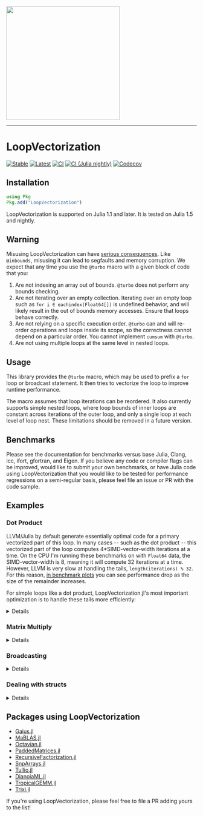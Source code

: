 <img src="https://github.com/JuliaSIMD/LoopVectorization.jl/blob/master/docs/src/assets/logo.svg" width="300">

---

# LoopVectorization

[![Stable](https://img.shields.io/badge/docs-stable-blue.svg)](https://JuliaSIMD.github.io/LoopVectorization.jl/stable)
[![Latest](https://img.shields.io/badge/docs-latest-blue.svg)](https://JuliaSIMD.github.io/LoopVectorization.jl/latest)
[![CI](https://github.com/JuliaSIMD/LoopVectorization.jl/workflows/CI/badge.svg)](https://github.com/JuliaSIMD/LoopVectorization.jl/actions?query=workflow%3ACI)
[![CI (Julia nightly)](https://github.com/JuliaSIMD/LoopVectorization.jl/workflows/CI%20(Julia%20nightly)/badge.svg)](https://github.com/JuliaSIMD/LoopVectorization.jl/actions?query=workflow%3A%22CI+%28Julia+nightly%29%22)
[![Codecov](https://codecov.io/gh/JuliaSIMD/LoopVectorization.jl/branch/master/graph/badge.svg)](https://codecov.io/gh/JuliaSIMD/LoopVectorization.jl)

## Installation

```julia
using Pkg
Pkg.add("LoopVectorization")
```
LoopVectorization is supported on Julia 1.1 and later. It is tested on Julia 1.5 and nightly.

## Warning

Misusing LoopVectorization can have [serious consequences](http://catb.org/jargon/html/N/nasal-demons.html). Like `@inbounds`, misusing it can lead to segfaults and memory corruption.
We expect that any time you use the `@turbo` macro with a given block of code that you:
1. Are not indexing an array out of bounds. `@turbo` does not perform any bounds checking.
2. Are not iterating over an empty collection. Iterating over an empty loop such as `for i ∈ eachindex(Float64[])` is undefined behavior, and will likely result in the out of bounds memory accesses. Ensure that loops behave correctly.
3. Are not relying on a specific execution order. `@turbo` can and will re-order operations and loops inside its scope, so the correctness cannot depend on a particular order. You cannot implement `cumsum` with `@turbo`.
4. Are not using multiple loops at the same level in nested loops.

## Usage

This library provides the `@turbo` macro, which may be used to prefix a `for` loop or broadcast statement.
It then tries to vectorize the loop to improve runtime performance.

The macro assumes that loop iterations can be reordered. It also currently supports simple nested loops, where loop bounds of inner loops are constant across iterations of the outer loop, and only a single loop at each level of loop nest. These limitations should be removed in a future version.

## Benchmarks

Please see the documentation for benchmarks versus base Julia, Clang, icc, ifort, gfortran, and Eigen. If you believe any code or compiler flags can be improved, would like to submit your own benchmarks, or have Julia code using LoopVectorization that you would like to be tested for performance regressions on a semi-regular basis, please feel file an issue or PR with the code sample.

## Examples
### Dot Product

LLVM/Julia by default generate essentially optimal code for a primary vectorized part of this loop. In many cases -- such as the dot product -- this vectorized part of the loop computes 4*SIMD-vector-width iterations at a time.
On the CPU I'm running these benchmarks on with `Float64` data, the SIMD-vector-width is 8, meaning it will compute 32 iterations at a time.
However, LLVM is very slow at handling the tails, `length(iterations) % 32`. For this reason, [in benchmark plots](https://JuliaSIMD.github.io/LoopVectorization.jl/latest/examples/dot_product/) you can see performance drop as the size of the remainder increases.

For simple loops like a dot product, LoopVectorization.jl's most important optimization is to handle these tails more efficiently:
<details>
 <summaryClick me! ></summary>
<p>
 
 ```julia
julia> using LoopVectorization, BenchmarkTools

julia> function mydot(a, b)
           s = 0.0
           @inbounds @simd for i ∈ eachindex(a,b)
               s += a[i]*b[i]
           end
           s
       end
mydot (generic function with 1 method)

julia> function mydotavx(a, b)
           s = 0.0
           @turbo for i ∈ eachindex(a,b)
               s += a[i]*b[i]
           end
           s
       end
mydotavx (generic function with 1 method)

julia> a = rand(256); b = rand(256);

julia> @btime mydot($a, $b)
  12.220 ns (0 allocations: 0 bytes)
62.67140864639772

julia> @btime mydotavx($a, $b) # performance is similar
  12.104 ns (0 allocations: 0 bytes)
62.67140864639772

julia> a = rand(255); b = rand(255);

julia> @btime mydot($a, $b) # with loops shorter by 1, the remainder is now 32, and it is slow
  36.530 ns (0 allocations: 0 bytes)
61.25056244423578

julia> @btime mydotavx($a, $b) # performance remains mostly unchanged.
  12.226 ns (0 allocations: 0 bytes)
61.250562444235776
```
</p>
</details>



### Matrix Multiply
<details>
 <summaryClick me! ></summary>
<p>

We can also vectorize fancier loops. A likely familiar example to dive into:
```julia
julia> function mygemm!(C, A, B)
           @inbounds @fastmath for m ∈ axes(A,1), n ∈ axes(B,2)
               Cmn = zero(eltype(C))
               for k ∈ axes(A,2)
                   Cmn += A[m,k] * B[k,n]
               end
               C[m,n] = Cmn
           end
       end
mygemm! (generic function with 1 method)

julia> function mygemmavx!(C, A, B)
           @turbo for m ∈ axes(A,1), n ∈ axes(B,2)
               Cmn = zero(eltype(C))
               for k ∈ axes(A,2)
                   Cmn += A[m,k] * B[k,n]
               end
               C[m,n] = Cmn
           end
       end
mygemmavx! (generic function with 1 method)

julia> M, K, N = 191, 189, 171;

julia> C1 = Matrix{Float64}(undef, M, N); A = randn(M, K); B = randn(K, N);

julia> C2 = similar(C1); C3 = similar(C1);

julia> @benchmark mygemmavx!($C1, $A, $B)
BenchmarkTools.Trial:
  memory estimate:  0 bytes
  allocs estimate:  0
  --------------
  minimum time:     111.722 μs (0.00% GC)
  median time:      112.528 μs (0.00% GC)
  mean time:        112.673 μs (0.00% GC)
  maximum time:     189.400 μs (0.00% GC)
  --------------
  samples:          10000
  evals/sample:     1

julia> @benchmark mygemm!($C2, $A, $B)
BenchmarkTools.Trial:
  memory estimate:  0 bytes
  allocs estimate:  0
  --------------
  minimum time:     4.891 ms (0.00% GC)
  median time:      4.899 ms (0.00% GC)
  mean time:        4.899 ms (0.00% GC)
  maximum time:     5.049 ms (0.00% GC)
  --------------
  samples:          1021
  evals/sample:     1

julia> using LinearAlgebra, Test

julia> @test all(C1 .≈ C2)
Test Passed

julia> BLAS.set_num_threads(1); BLAS.vendor()
:mkl

julia> @benchmark mul!($C3, $A, $B)
BenchmarkTools.Trial:
  memory estimate:  0 bytes
  allocs estimate:  0
  --------------
  minimum time:     117.221 μs (0.00% GC)
  median time:      118.745 μs (0.00% GC)
  mean time:        118.892 μs (0.00% GC)
  maximum time:     193.826 μs (0.00% GC)
  --------------
  samples:          10000
  evals/sample:     1

julia> @test all(C1 .≈ C3)
Test Passed

julia> 2e-9M*K*N ./ (111.722e-6, 4.891e-3, 117.221e-6)
(110.50516460500171, 2.524199141279902, 105.32121377568868)
```
It can produce a good macro kernel. An implementation of matrix multiplication able to handle large matrices would need to perform blocking and packing of arrays to prevent the operations from being memory bottle-necked.
Some day, LoopVectorization may itself try to model the costs of memory movement in the L1 and L2 cache, and use these to generate loops around the macro kernel following the work of [Low, et al. (2016)](http://www.cs.utexas.edu/users/flame/pubs/TOMS-BLIS-Analytical.pdf).

But for now, you should view it as a tool for generating efficient computational kernels, leaving tasks of parallelization and cache efficiency to you.


<!-- ```julia -->


<!-- ``` -->

</p>
</details>

### Broadcasting
<details>
 <summaryClick me! ></summary>
<p>

Another example, a straightforward operation expressed well via broadcasting and `*ˡ` (which is typed `*\^l`), the lazy matrix multiplication operator:
```julia
julia> using LoopVectorization, LinearAlgebra, BenchmarkTools, Test; BLAS.set_num_threads(1)

julia> A = rand(5,77); B = rand(77, 51); C = rand(51,49); D = rand(49,51);

julia> X1 =      view(A,1,:) .+ B  *  (C .+ D');

julia> X2 = @turbo view(A,1,:) .+ B .*ˡ (C .+ D');

julia> @test X1 ≈ X2
Test Passed

julia> buf1 = Matrix{Float64}(undef, size(C,1), size(C,2));

julia> buf2 = similar(X1);

julia> @btime $X1 .= view($A,1,:) .+ mul!($buf2, $B, ($buf1 .= $C .+ $D'));
  9.188 μs (0 allocations: 0 bytes)

julia> @btime @turbo $X2 .= view($A,1,:) .+ $B .*ˡ ($C .+ $D');
  6.751 μs (0 allocations: 0 bytes)

julia> @test X1 ≈ X2
Test Passed

julia> AmulBtest!(X1, B, C, D, view(A,1,:))

julia> AmulBtest2!(X2, B, C, D, view(A,1,:))

julia> @test X1 ≈ X2
Test Passed
```
The lazy matrix multiplication operator `*ˡ` escapes broadcasts and fuses, making it easy to write code that avoids intermediates. However, I would recommend always checking if splitting the operation into pieces, or at least isolating the matrix multiplication, increases performance. That will often be the case, especially if the matrices are large, where a separate multiplication can leverage BLAS (and perhaps take advantage of threads).
This may improve as the optimizations within LoopVectorization improve.

Note that loops will be faster than broadcasting in general. This is because the behavior of broadcasts is determined by runtime information (i.e., dimensions other than the leading dimension of size `1` will be broadcasted; it is not known which these will be at compile time).
```julia
julia> function AmulBtest!(C,A,Bk,Bn,d)
          @turbo for m ∈ axes(A,1), n ∈ axes(Bk,2)
             ΔCmn = zero(eltype(C))
             for k ∈ axes(A,2)
                ΔCmn += A[m,k] * (Bk[k,n] + Bn[n,k])
             end
             C[m,n] = ΔCmn + d[m]
          end
       end
AmulBtest! (generic function with 1 method)

julia> AmulBtest!(X2, B, C, D, view(A,1,:))

julia> @test X1 ≈ X2
Test Passed

julia> @benchmark AmulBtest!($X2, $B, $C, $D, view($A,1,:))
BenchmarkTools.Trial:
  memory estimate:  0 bytes
  allocs estimate:  0
  --------------
  minimum time:     5.793 μs (0.00% GC)
  median time:      5.816 μs (0.00% GC)
  mean time:        5.824 μs (0.00% GC)
  maximum time:     14.234 μs (0.00% GC)
  --------------
  samples:          10000
  evals/sample:     6
```

</p>
</details>


### Dealing with structs
<details>
 <summaryClick me! ></summary>
<p>

The key to the `@turbo` macro's performance gains is leveraging knowledge of exactly how data like `Float64`s and `Int`s are handled by a CPU. As such, it is not strightforward to generalize the `@turbo` macro to work on arrays containing structs such as `Matrix{Complex{Float64}}`. Instead, it is currently recommended that users wishing to apply `@turbo` to arrays of structs use packages such as [StructArrays.jl](https://github.com/JuliaArrays/StructArrays.jl) which transform an array where each element is a struct into a struct where each element is an array. Using StructArrays.jl, we can write a matrix multiply (gemm) kernel that works on matrices of `Complex{Float64}`s and `Complex{Int}`s:
```julia 
using LoopVectorization, LinearAlgebra, StructArrays, BenchmarkTools, Test

BLAS.set_num_threads(1); @show BLAS.vendor()

const MatrixFInt64 = Union{Matrix{Float64}, Matrix{Int}}

function mul_avx!(C::MatrixFInt64, A::MatrixFInt64, B::MatrixFInt64)
    @turbo for m ∈ 1:size(A,1), n ∈ 1:size(B,2)
        Cmn = zero(eltype(C))
        for k ∈ 1:size(A,2)
            Cmn += A[m,k] * B[k,n]
        end
        C[m,n] = Cmn
    end
end

function mul_add_avx!(C::MatrixFInt64, A::MatrixFInt64, B::MatrixFInt64, factor=1)
    @turbo for m ∈ 1:size(A,1), n ∈ 1:size(B,2)
        ΔCmn = zero(eltype(C))
        for k ∈ 1:size(A,2)
            ΔCmn += A[m,k] * B[k,n]
        end
        C[m,n] += factor * ΔCmn
    end
end

const StructMatrixComplexFInt64 = Union{StructArray{ComplexF64,2}, StructArray{Complex{Int},2}}

function mul_avx!(C:: StructMatrixComplexFInt64, A::StructMatrixComplexFInt64, B::StructMatrixComplexFInt64)
    mul_avx!(    C.re, A.re, B.re)     # C.re = A.re * B.re
    mul_add_avx!(C.re, A.im, B.im, -1) # C.re = C.re - A.im * B.im
    mul_avx!(    C.im, A.re, B.im)     # C.im = A.re * B.im
    mul_add_avx!(C.im, A.im, B.re)     # C.im = C.im + A.im * B.re
end
```
this `mul_avx!` kernel can now accept `StructArray` matrices of complex numbers and multiply them efficiently:
```julia
julia> M, K, N = 56, 57, 58
(56, 57, 58)

julia> A  = StructArray(randn(ComplexF64, M, K));

julia> B  = StructArray(randn(ComplexF64, K, N));

julia> C1 = StructArray(Matrix{ComplexF64}(undef, M, N));

julia> C2 = collect(similar(C1));

julia> @btime mul_avx!($C1, $A, $B)
  13.525 μs (0 allocations: 0 bytes)

julia> @btime mul!(    $C2, $(collect(A)), $(collect(B))); # collect turns the StructArray into a regular Array
  14.003 μs (0 allocations: 0 bytes)

julia> @test C1 ≈ C2
Test Passed
```

Similar approaches can be taken to make kernels working with a variety of numeric struct types such as [dual numbers](https://github.com/JuliaDiff/DualNumbers.jl), [DoubleFloats](https://github.com/JuliaMath/DoubleFloats.jl), etc. 

</p>
</details>

## Packages using LoopVectorization

* [Gaius.jl](https://github.com/MasonProtter/Gaius.jl)
* [MaBLAS.jl](https://github.com/YingboMa/MaBLAS.jl)
* [Octavian.jl](https://github.com/JuliaLinearAlgebra/Octavian.jl)
* [PaddedMatrices.jl](https://github.com/JuliaSIMD/PaddedMatrices.jl)
* [RecursiveFactorization.jl](https://github.com/YingboMa/RecursiveFactorization.jl)
* [SnpArrays.jl](https://github.com/OpenMendel/SnpArrays.jl)
* [Tullio.jl](https://github.com/mcabbott/Tullio.jl)
* [DianoiaML.jl](https://github.com/SkyWorld117/DianoiaML.jl)
* [TropicalGEMM.jl](https://github.com/TensorBFS/TropicalGEMM.jl)
* [Trixi.jl](https://github.com/trixi-framework/Trixi.jl)

If you're using LoopVectorization, please feel free to file a PR adding yours to the list!
